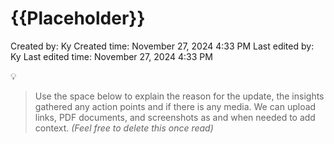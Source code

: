 # {{Placeholder}}

Created by: Ky 
Created time: November 27, 2024 4:33 PM
Last edited by: Ky 
Last edited time: November 27, 2024 4:33 PM

<aside>
💡

> Use the space below to explain the reason for the update, the insights gathered any action points and if there is any media. We can upload links, PDF documents, and screenshots as and when needed to add context. *(Feel free to delete this once read)*
> 
</aside>